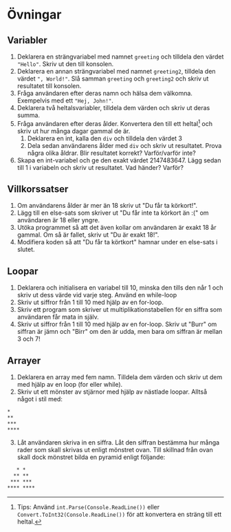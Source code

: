# Övningar

## Variabler

1. Deklarera en strängvariabel med namnet `greeting` och tilldela den värdet `"Hello"`. Skriv ut den till konsolen.
2. Deklarera en annan strängvariabel med namnet `greeting2`, tilldela den värdet `", World!"`. Slå samman `greeting` och `greeting2` och skriv ut resultatet till konsolen.
3. Fråga användaren efter deras namn och hälsa dem välkomna. Exempelvis med ett `"Hej, John!"`.
4. Deklarera två heltalsvariabler, tilldela dem värden och skriv ut deras summa.
5. Fråga användaren efter deras ålder. Konvertera den till ett heltal[^1] och skriv ut hur många dagar gammal de är.
    1. Deklarera en int, kalla den `div` och tilldela den värdet 3
    2. Dela sedan användarens ålder med `div` och skriv ut resultatet. Prova några olika åldrar. Blir resultatet korrekt? Varför/varför inte?
6. Skapa en int-variabel och ge den exakt värdet 2147483647. Lägg sedan till 1 i variabeln och skriv ut resultatet. Vad händer? Varför?

## Villkorssatser

1. Om användarens ålder är mer än 18 skriv ut "Du får ta körkort!".
2. Lägg till en else-sats som skriver ut "Du får inte ta körkort än :(" om användaren är 18 eller yngre.
3. Utöka programmet så att det även kollar om användaren är exakt 18 år gammal. Om så är fallet, skriv ut "Du är exakt 18!".
4. Modifiera koden så att "Du får ta körtkort" hamnar under en else-sats i slutet.

## Loopar

1. Deklarera och initialisera en variabel till 10, minska den tills den når 1 och skriv ut dess värde vid varje steg. Använd en while-loop
2. Skriv ut siffror från 1 till 10 med hjälp av en for-loop.
3. Skriv ett program som skriver ut multiplikationstabellen för en siffra som användaren får mata in själv.
4. Skriv ut siffror från 1 till 10 med hjälp av en for-loop. Skriv ut "Burr" om siffran är jämn och "Birr" om den är udda, men bara om siffran är mellan 3 och 7!

## Arrayer

1. Deklarera en array med fem namn. Tilldela dem värden och skriv ut dem med hjälp av en loop (for eller while).
2. Skriv ut ett mönster av stjärnor med hjälp av nästlade loopar. Alltså något i stil med:
```
*
**
***
****
```

3. Låt användaren skriva in en siffra. Låt den siffran bestämma hur många rader som skall skrivas ut enligt mönstret ovan. Till skillnad från ovan skall dock mönstret bilda en pyramid enligt följande:
```
   * *
  ** **
 *** ***
**** ****
```

[^1]: Tips: Använd `int.Parse(Console.ReadLine())` eller `Convert.ToInt32(Console.ReadLine())` för att konvertera en sträng till ett heltal.